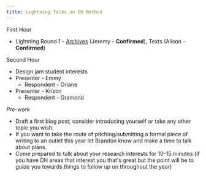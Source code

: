 ```yaml
---
title: Lightning Talks on DH Method
---
```


First Hour

* Lightning Round 1 - [Archives](/resources/introduction-to-digital-collections) (Jeremy - **Confirmed**), Texts (Alison - **Confirmed**)


Second Hour

* Design jam student interests
* Presenter - Emmy
    * Respondent - Oriane
* Presenter - Kristin
    * Respondent - Gramond


*Pre-work*

* Draft a first blog post; consider introducing yourself or take any other topic you wish.
* If you want to take the route of pitching/submitting a formal piece of writing to an outlet this year let Brandon know and make a time to talk about plans.
* Come prepared to talk about your research interests for 10-15 minutes (if you have DH areas that interest you that's great but the point will be to guide you towards things to follow up on throughout the year)